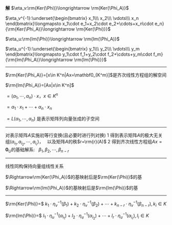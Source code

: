 **解**
$\eta_v:\rm{Ker(\Phi)}\longrightarrow
\rm{Ker(\Phi_A)}$

$\eta_v^{-1}:\underset{\begin{bmatrix}
x_1\\\ x_2\\\ \vdots\\\ x_n
\end{bmatrix}\longmapsto
x_1\cdot e_1+x_2\cdot e_2+\cdots+x_n\cdot e_n}
{\rm{Ker(\Phi_A)}\longrightarrow
\rm{Ker(\Phi)}}$

$\eta_u:\rm{Im(\Phi)}\longrightarrow
\rm{Im(\Phi_A)}$

$\eta_u^{-1}:\underset{\begin{bmatrix}
y_1\\\ y_2\\\ \vdots\\\ y_m
\end{bmatrix}\longmapsto
y_1\cdot f_1+y_2\cdot f_2+\cdots+y_m\cdot f_m}
{\rm{Im(\Phi_A)}\longrightarrow
\rm{Im(\Phi)}}$

---

$\rm{Ker(\Phi_A)}=[x\in K^n|Ax=\mathbf0_{K^m}]$是齐次线性方程组的解空间

$\rm{Im(\Phi_A)}=[Ax|x\in K^n]$

$=(\alpha_1,\cdots,\alpha_n)\cdot x，x\in K^n$

$=\alpha_1\cdot x_1+\cdots+\alpha_n\cdot x_n$

$=L(\alpha_1,\cdots,\alpha_n)$ 是表示矩阵列向量张成的子空间

---

对表示矩阵$A$实施初等行变换(且必要时进行列对换)
1 得到表示矩阵$A$的极大无关组$(a_{i_1},a_{i_2},
\cdots,a_{i_r})$，
$\enspace$以及矩阵$A$的秩$r=\rm{r}(A)$
2 得到齐次线性方程组$Ax=\mathbf0_U$的基础解系: 
$\enspace\beta_1,\beta_2,\cdots,\beta_{n-r}$

---
线性同构保持向量组线性关系

$\Rightarrow\rm{Ker(\Phi_A)}$的基映射后是$\rm{Ker(\Phi)}$的基

$\Rightarrow\rm{Im(\Phi_A)}$的基映射后是$\rm{Im(\Phi)}$的基

---
$\rm{Ker(\Phi)}=$
$k_1\cdot\eta_v^{-1}(\beta_1)
+k_2\cdot\eta_v^{-1}(\beta_2)+\cdots+
k_{n-r}\cdot\eta_v^{-1}(\beta_{n-r}),k_i\in K$

$\rm{Im(\Phi)}=$
$l_1\cdot\eta_u^{-1}(\alpha_{i_1})
+l_2\cdot\eta_u^{-1}(\alpha_{i_2})+\cdots+
l_r\cdot\eta_u^{-1}(\alpha_{i_r}),l_i\in K$

